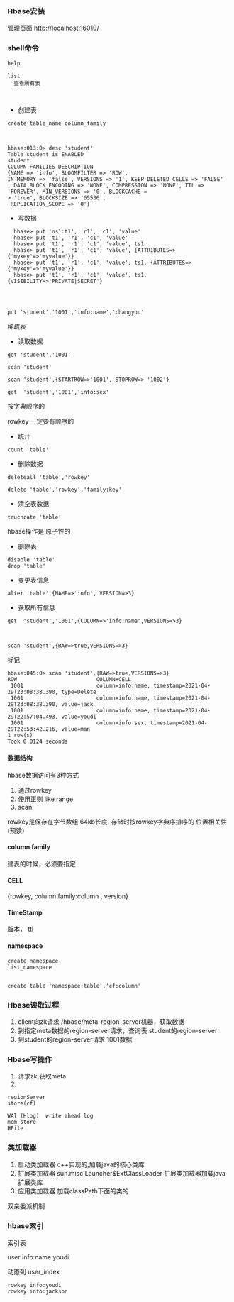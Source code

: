 ### Hbase安装

管理页面 http://localhost:16010/


### shell命令

```shell
help

list
  查看所有表



```

* 创建表

```shell
create table_name column_family



hbase:013:0> desc 'student'
Table student is ENABLED
student
COLUMN FAMILIES DESCRIPTION
{NAME => 'info', BLOOMFILTER => 'ROW', 
IN_MEMORY => 'false', VERSIONS => '1', KEEP_DELETED_CELLS => 'FALSE'
, DATA_BLOCK_ENCODING => 'NONE', COMPRESSION => 'NONE', TTL => 'FOREVER', MIN_VERSIONS => '0', BLOCKCACHE =
> 'true', BLOCKSIZE => '65536',
 REPLICATION_SCOPE => '0'}

```

* 写数据

```shell
  hbase> put 'ns1:t1', 'r1', 'c1', 'value'
  hbase> put 't1', 'r1', 'c1', 'value'
  hbase> put 't1', 'r1', 'c1', 'value', ts1
  hbase> put 't1', 'r1', 'c1', 'value', {ATTRIBUTES=>{'mykey'=>'myvalue'}}
  hbase> put 't1', 'r1', 'c1', 'value', ts1, {ATTRIBUTES=>{'mykey'=>'myvalue'}}
  hbase> put 't1', 'r1', 'c1', 'value', ts1, {VISIBILITY=>'PRIVATE|SECRET'}




put 'student','1001','info:name','changyou'

```
稀疏表


* 读取数据

```shell
get 'student','1001'

scan 'student'

scan 'student',{STARTROW=>'1001', STOPROW=> '1002'}

get  'student','1001','info:sex'
```
按字典顺序的


rowkey  一定要有顺序的

* 统计

```shell
count 'table'
```

* 删除数据
```shell
deleteall 'table','rowkey'

delete 'table','rowkey','family:key'

```

* 清空表数据

```shell
trucncate 'table'
```
hbase操作是 原子性的

* 删除表

```shell
disable 'table'
drop 'table'
```


* 变更表信息

```shell
alter 'table',{NAME=>'info', VERSION=>3}
```

* 获取所有信息

```shell
get  'student','1001',{COLUMN=>'info:name',VERSIONS=>3}



scan 'student',{RAW=>true,VERSIONS=>3}
```


标记
```shell
hbase:045:0> scan 'student',{RAW=>true,VERSIONS=>3}
ROW                         COLUMN+CELL
 1001                       column=info:name, timestamp=2021-04-29T23:08:38.390, type=Delete
 1001                       column=info:name, timestamp=2021-04-29T23:08:38.390, value=jack
 1001                       column=info:name, timestamp=2021-04-29T22:57:04.493, value=youdi
 1001                       column=info:sex, timestamp=2021-04-29T22:53:42.216, value=man
1 row(s)
Took 0.0124 seconds
```




#### 数据结构

hbase数据访问有3种方式

1. 通过rowkey
2. 使用正则 like range
3. scan

rowkey是保存在字节数组 64kb长度, 存储时按rowkey字典序排序的 
位置相关性 (预读)



#### column family
建表的时候，必须要指定


#### CELL
{rowkey, column family:column , version}


#### TimeStamp
版本， ttl

#### namespace

```shell
create_namespace 
list_namespace


create table 'namespace:table','cf:column'
```



### Hbase读取过程
 1. client向zk请求 /hbase/meta-region-server机器，获取数据
 2. 到指定meta数据的region-server请求，查询表 student的region-server
 3. 到student的region-server请求 1001数据


### Hbase写操作

1. 请求zk,获取meta
2. 

```shell
regionServer
store(cf)

WAl (Hlog)  write ahead log 
mem store
HFile

```




### 类加载器

1. 启动类加载器
    c++实现的,加载java的核心类库
2. 扩展类加载器 sun.misc.Launcher$ExtClassLoader
   扩展类加载器加载java扩展类库
3. 应用类加载器
    加载classPath下面的类的
   
双亲委派机制



### hbase索引

索引表

user info:name youdi


动态列
user_index 
    
    rowkey info:youdi
    rowkey info:jackson


    

























